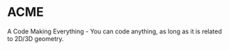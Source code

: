 # ACME
A Code Making Everything - You can code anything, as long as it is related to 2D/3D geometry.
